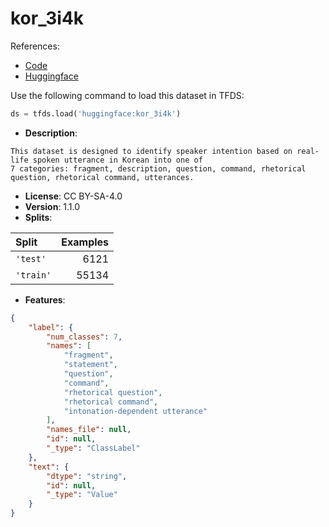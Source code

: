 # kor_3i4k

References:

*   [Code](https://github.com/huggingface/datasets/blob/master/datasets/kor_3i4k)
*   [Huggingface](https://huggingface.co/datasets/kor_3i4k)



Use the following command to load this dataset in TFDS:

```python
ds = tfds.load('huggingface:kor_3i4k')
```

*   **Description**:

```
This dataset is designed to identify speaker intention based on real-life spoken utterance in Korean into one of
7 categories: fragment, description, question, command, rhetorical question, rhetorical command, utterances.
```

*   **License**: CC BY-SA-4.0
*   **Version**: 1.1.0
*   **Splits**:

Split  | Examples
:----- | -------:
`'test'` | 6121
`'train'` | 55134

*   **Features**:

```json
{
    "label": {
        "num_classes": 7,
        "names": [
            "fragment",
            "statement",
            "question",
            "command",
            "rhetorical question",
            "rhetorical command",
            "intonation-dependent utterance"
        ],
        "names_file": null,
        "id": null,
        "_type": "ClassLabel"
    },
    "text": {
        "dtype": "string",
        "id": null,
        "_type": "Value"
    }
}
```


